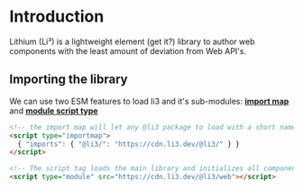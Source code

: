 # Introduction

Lithium (Li³) is a lightweight element (get it?) library to author web components with the least amount of deviation from Web API's.

## Importing the library

We can use two ESM features to load li3 and it's sub-modules: [**import map**](https://developer.mozilla.org/en-US/docs/Web/HTML/Element/script/type/importmap) and [**module script type**](https://developer.mozilla.org/en-US/docs/Web/JavaScript/Guide/Modules#applying_the_module_to_your_html)

```html
<!-- the import map will let any @li3 package to load with a short name -->
<script type="importmap">
  { "imports": { "@li3/": "https://cdn.li3.dev/@li3/" } }
</script>

<!-- The script tag loads the main library and initializes all components -->
<script type="module" src="https://cdn.li3.dev/@li3/web"></script>
```